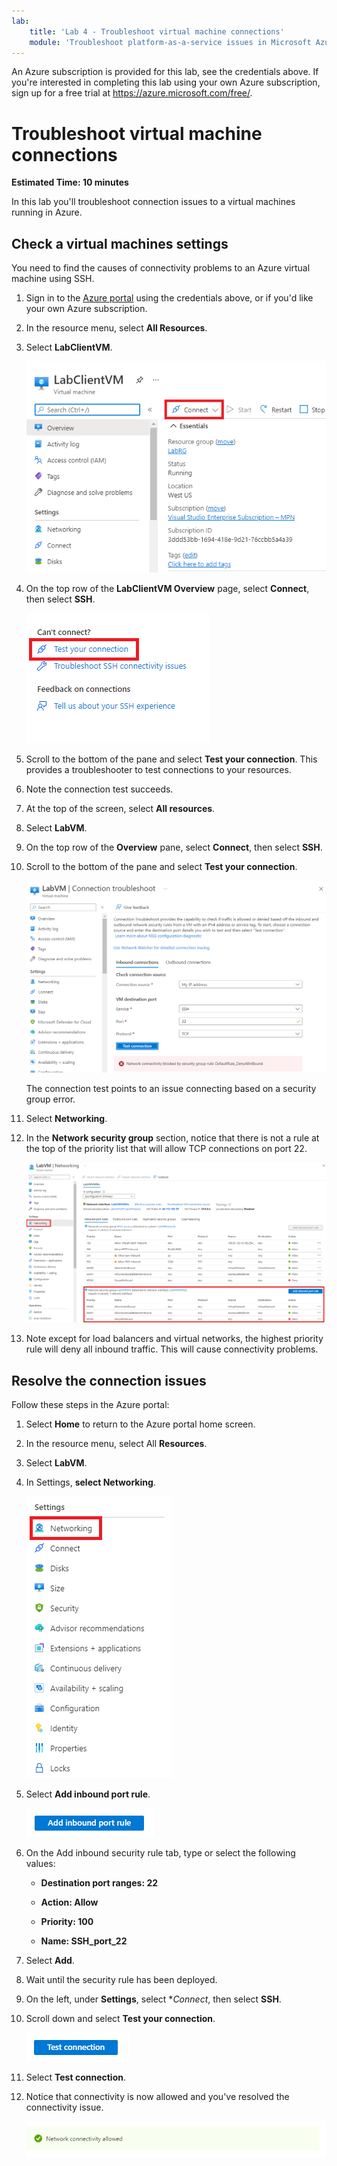 ```yaml
---
lab:
    title: 'Lab 4 - Troubleshoot virtual machine connections'
    module: 'Troubleshoot platform-as-a-service issues in Microsoft Azure'
---
```


An Azure subscription is provided for this lab, see the credentials above. If you're interested in completing this lab using your own Azure subscription, sign up for a free trial at <https://azure.microsoft.com/free/>.

# Troubleshoot virtual machine connections

**Estimated Time: 10 minutes**

In this lab you'll troubleshoot connection issues to a virtual machines running in Azure.

## Check a virtual machines settings

You need to find the causes of connectivity problems to an Azure virtual machine using SSH.

1. Sign in to the [Azure portal](https://portal.azure.com) using the credentials above, or if you'd like your own Azure subscription.

1. In the resource menu, select **All Resources**.

1. Select **LabClientVM**.

   ![Screenshot showing the connect option for a virtual machine.](../media/7-exercise-1-connect.png)

1. On the top row of the **LabClientVM Overview** page, select **Connect**, then select **SSH**.

   ![Screenshot showing the test your connection option.](../media/7-exercise-1-test-connection.png)

1. Scroll to the bottom of the pane and select **Test your connection**. This provides a troubleshooter to test connections to your resources.

1. Note the connection test succeeds.

1. At the top of the screen, select **All resources**.

1. Select **LabVM**.

1. On the top row of the **Overview** pane, select **Connect**, then select **SSH**.

1. Scroll to the bottom of the pane and select **Test your connection**.

    ![Screenshot showing SSH failing.](../media/mod4-ssh-failed.png)

    The connection test points to an issue connecting based on a security group error.

1. Select **Networking**.

1. In the **Network security group** section, notice that there is not a rule at the top of the priority list that will allow TCP connections on port 22.

    ![Screenshot showing that there is no rule to allow SSH connections."](../media/7-exercise-1-network-rule-deny.png)

1. Note except for load balancers and virtual networks, the highest priority rule will deny all inbound traffic. This will cause connectivity problems.

## Resolve the connection issues

Follow these steps in the Azure portal:

1. Select **Home** to return to the Azure portal home screen.

1. In the resource menu, select All **Resources**.

1. Select **LabVM**.

1. In Settings, **select Networking**.

   ![Screen shot showing the networking option.](../media/8-exercise-1-settings-networking.png)

1. Select **Add inbound port rule**.

   ![Screen shot showing the add inbound rule button.](../media/8-exercise-1-add-inbound-port-rule.png)

1. On the Add inbound security rule tab, type or select the following values:

   - **Destination port ranges: 22**

   - **Action: Allow**

   - **Priority: 100**

   - **Name: SSH_port_22**

1. Select **Add**.

1. Wait until the security rule has been deployed.

1. On the left, under **Settings**, select **Connect*, then select **SSH**.

1. Scroll down and select **Test your connection**.

   ![screen shot showing the test connection button.](../media/8-exercise-1-test-connection-button.png)

1. Select **Test connection**.

1. Notice that connectivity is now allowed and you've resolved the connectivity issue.

   ![Screen shot showing that connectivity is now allowed.](../media/8-exercise-1-network-connectivity-allowed.png)

